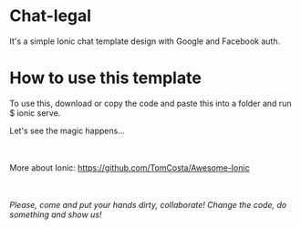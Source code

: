 # Chat-legal
It's a simple Ionic chat template design with Google and Facebook auth.

# How to use this template

To use this, download or copy the code and paste this into a folder and run $ ionic serve.
<p>Let's see the magic happens...</p>

<br></br>
More about Ionic: 
https://github.com/TomCosta/Awesome-Ionic


<br></br>
<i> Please, come and put your hands dirty, collaborate! Change the code, do something and show us! </i>

